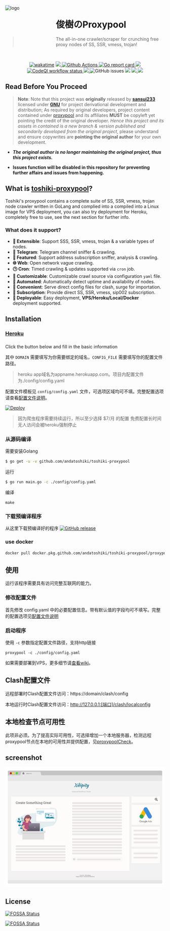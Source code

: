 <img src="https://www.unpkg.com/@andatoshiki/toshiki-proxypool-ui@0.0.13/assets/img/toshiki-proxypool-logo@v0.0.13.png" alt="logo" width="160" height="160" align="left" />

<h1>俊樹のProxypool</h1>

> The all-in-one crawler/scraper for crunching free proxy nodes of SS, SSR, vmess, trojan!

<!--
<p align="center">
    <a >simple and fast</a>
    <br />
    <a href="#"><strong>Explore the docs »</strong></a>
    <br />
    <br />
    <a>English</a>
    ·
    <a href="/README.zh-cn.md">简体中文</a>
  </p>

</div>

> The all-in-one crawler/scraper for crunching free proxy nodes of SS, SSR, vmess, trojan!
<!--Automatically crawl SS, SSR, vmess, trojan node info from web, Telegram Channels, and localize/integrate into a web panel for convenient usages.-->

<!-- add translation here later on with href links for easier access -->

<br />

<p align="center">
  <!-- wakatime stats -->
  <a href="https://wakatime.com/badge/user/0fcd442a-865e-46f3-a0dd-ed1aa418da6b/project/9e775601-9ce8-4982-a1b8-ac352cf49df8"><img src="https://wakatime.com/badge/user/0fcd442a-865e-46f3-a0dd-ed1aa418da6b/project/9e775601-9ce8-4982-a1b8-ac352cf49df8.svg" alt="wakatime"></a>
  <!-- social info -->
  <a href="https://t.me/awesomeandatoshiki">
    <img src="https://img.shields.io/badge/Telegram-@andatoshiki-green?style=flat&logo=telegram"></img>
  </a>
  <!-- github action stats -->
  <a href="https://github.com/andatoshiki/toshiki-proxypool/actions">
    <img src="https://img.shields.io/github/workflow/status/andatoshiki/toshiki-proxypool/Go?style=flat" alt="Github Actions">
  </a>
  <!-- go report stats -->
  <a href="https://goreportcard.com/report/github.com/andatoshiki/toshiki-proxypool">
    <img src="https://goreportcard.com/badge/github.com/andatoshiki/toshiki-proxypool" alt="Go report card">
  </a>
  <!-- github release stats -->
  <a href="https://github.com/andatoshiki/toshiki-proxypool/releases">
    <img src="https://img.shields.io/github/release/andatoshiki/toshiki-proxypool/all.svg?style=flat">
  </a>
  <!-- codeql workflow stats -->
  <a href="https://github.com/andatoshiki/toshiki-proxypool/actions/workflows/codeql-analysis.yml">
    <img src="https://github.com/andatoshiki/toshiki-proxypool/actions/workflows/codeql-analysis.yml/badge.svg" alt="CodeQl workflow status">
  </a>
  <!-- docker image build and publish workflow stats -->
  <a href="https://github.com/andatoshiki/toshiki-proxypool/actions/workflows/docker.yml">
    <img src="https://github.com/andatoshiki/toshiki-proxypool/actions/workflows/docker.yml/badge.svg">
  </a>
  <img alt="GitHub issues" src="https://img.shields.io/github/issues/andatoshiki/toshiki-proxypool?label=issues&logo=github">
  <a href="https://app.fossa.com/projects/git%2Bgithub.com%2Fandatoshiki%2Ftoshiki-proxypool?ref=badge_small" alt="FOSSA Status"><img src="https://app.fossa.com/api/projects/git%2Bgithub.com%2Fandatoshiki%2Ftoshiki-proxypool.svg?type=small"/></a>
      <a href="https://codecov.io/gh/andatoshiki/toshiki-proxypool">
        <img src="https://codecov.io/gh/andatoshiki/toshiki-proxypool/branch/master/graph/badge.svg?token=X9A19Q2HXS"/>
      </a>
      <img src="https://data.jsdelivr.com/v1/package/gh/andatoshiki/toshiki-proxypool-ui/badge">
</p>

<!-- 这里需要添加目录 -->
## Read Before You Proceed

>**Note**: Note that this project was **originally** released by **[sansui233](https://github.com/Sansui233/proxypool)** licensed under **[GNU](https://www.gnu.org/licenses/licenses.en.html)** for project derivational development and distribution; As required by original developers, project content contained under [proxypool](https://github.com/Sansui233/proxypool) and its affiliates **MUST** be copyleft yet pointing the credit of the original developer. *Hence this project and its assets in contained is a new branch & version published and secondarily developed from the original project*, please understand and ensure copywrites are **pointing the original author** for your own development.

- ***The original author is no longer maintaining the original project, thus this project exists.***

- **Issues function will be disabled in this repository for preventing further affairs and issues from happening.**

## What is [toshiki-proxypool](https://github.com/andatoshiki/toshiki-proxypool/)?

Toshiki's proxypool contains a complete suite of SS, SSR, vmess, trojan node crawler written in GoLang and complied into a compiled into a Linux image for VPS deployment, you can also try deployment for Heroku, completely free to use, see the next section for further info.

### What does it support?

- **🧩 Extensible**: Support SSS, SSR, vmess, trojan & a variable types of nodes.
- **💬 Telegram**: Telegram channel sniffer & crawling.
- **🎲 Featured**: Support address subscription sniffer, analysis & crawling.
- **🌐 Web**: Open network vague crawling.
- **🕒 Cron**: Timed crawling & updates supported via `cron` job.
- **🎨 Customizable**: Customizable crawl source via configuration `yaml` file.
- **🎀 Automated**: Automatically detect uptime and availability of nodes.
- **🎯 Convenient**: Serve direct config files for clash, surge for importation.
- **🔮 Subscription**: Provide direct SS, SSR, vmess, sip002 subscription.
- **🎠 Deployable**: Easy deployment, **VPS/Heroku/Local/Docker** deployment supported.

## Installation

### [Heroku](https://www.heroku.com/)

### 

Click the button below and fill in the basic information


其中 `DOMAIN` 需要填写为你需要绑定的域名，`CONFIG_FILE` 需要填写你的配置文件路径。
<!-- 机翻建议
Where `DOMAIN` needs to be filled in as the domain name you need to bind, and `CONFIG_FILE` needs to be filled in as the path to your configuration file.
 -->

> heroku app域名为appname.herokuapp.com。项目内配置文件为./config/config.yaml
<!-- 机翻建议
The heroku app domain name is appname.herokuapp.com and the project configuration file is . /config/config.yaml
 -->

配置文件模板见 `config/config.yaml` 文件，可选项区域均可不填。完整配置选项请查看[配置文件说明](https://github.com/andatoshiki/toshiki-proxypool/wiki/%E9%85%8D%E7%BD%AE%E6%96%87%E4%BB%B6%E8%AF%B4%E6%98%8E)。
<!-- 机翻建议
The configuration file template can be found in the `config/config.yaml` file, and the optional fields can be left unfilled. For complete configuration options, see [configuration file description].
 -->


[![Deploy](https://www.herokucdn.com/deploy/button.svg)](https://heroku.com/deploy)

> 因为爬虫程序需要持续运行，所以至少选择 $7/月 的配置
> 免费配置长时间无人访问会被heroku强制停止
<!-- 机翻建议
Because the crawler needs to run continuously, choose at least the $7/month configuration 
The free configuration will be forced to stop by heroku if no one accesses it for a long time
 -->


### 从源码编译

需要安装Golang 

```sh
$ go get -u -v github.com/andatoshiki/toshiki-proxypool
```

运行

```sh
$ go run main.go -c ./config/config.yaml
```

编译

```
make
```

### 下载预编译程序

从这里下载预编译好的程序 
[![GitHub release](https://img.shields.io/github/release/andatoshiki/toshiki-proxypool.svg)](https://github.com/andatoshiki/toshiki-proxypool/releases)

### use docker

```sh
docker pull docker.pkg.github.com/andatoshiki/toshiki-proxypool/proxypool:latest
```

## 使用

运行该程序需要具有访问完整互联网的能力。

### 修改配置文件

首先修改 config.yaml 中的必要配置信息。带有默认值的字段均可不填写。完整的配置选项见[配置文件说明](https://github.com/andatoshiki/toshiki-proxypool/wiki/%E9%85%8D%E7%BD%AE%E6%96%87%E4%BB%B6%E8%AF%B4%E6%98%8E)

### 启动程序

使用 `-c` 参数指定配置文件路径，支持http链接

```shell
proxypool -c ./config/config.yaml
```

如果需要部署到VPS，更多细节请[查看wiki](https://github.com/andatoshiki/toshiki-proxypool/wiki/%E9%83%A8%E7%BD%B2%E5%88%B0VPS-Step-by-Step)。

<!-- 机翻建议
Using
The ability to access the full Internet is required to run the program.

Modifying the configuration file
First modify the necessary configuration information in config.yaml. Any fields with default values can be left blank. See the configuration file description for complete configuration options

Starting the application
Use the -c parameter to specify the path to the configuration file, which supports http links

proxypool -c . /config/config.yaml
If you need to deploy to a VPS, see the wiki for more details.
 -->
## Clash配置文件

远程部署时Clash配置文件访问：https://domain/clash/config

本地运行时Clash配置文件访问：http://127.0.0.1:[端口]/clash/localconfig

## 本地检查节点可用性

此项非必须。为了提高实际可用性，可选择增加一个本地服务器，检测远程proxypool节点在本地的可用性并提供配置，见[proxypoolCheck](https://github.com/andatoshiki/toshiki-proxypoolCheck)。

<!-- 机翻建议
Select another target language
Clash configuration file
Clash configuration file access when deployed remotely: https://domain/clash/config

Local runtime Clash configuration file access: http://127.0.0.1:[port]/clash/localconfig

Check node availability locally
This item is not required. To improve actual availability, an optional local server can be added to check the local availability of remote proxypool nodes and provide configuration, see proxypoolCheck
 -->

## screenshot
![](https://raw.githubusercontent.com/othneildrew/Best-README-Template/master/images/screenshot.png)

## License
[![FOSSA Status](https://app.fossa.com/api/projects/git%2Bgithub.com%2Fandatoshiki%2Ftoshiki-proxypool.svg?type=shield)](https://app.fossa.com/projects/git%2Bgithub.com%2Fandatoshiki%2Ftoshiki-proxypool?ref=badge_shield)

[![FOSSA Status](https://app.fossa.com/api/projects/git%2Bgithub.com%2Fandatoshiki%2Ftoshiki-proxypool.svg?type=large)](https://app.fossa.com/projects/git%2Bgithub.com%2Fandatoshiki%2Ftoshiki-proxypool?ref=badge_large)
